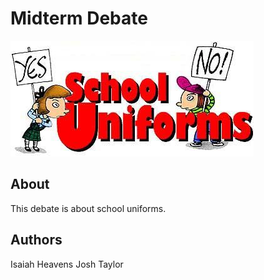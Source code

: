 # Midterm Debate
![School uniforms debate](uniformDebate.jpg)
## About

This debate is about school uniforms.

## Authors

Isaiah Heavens
Josh Taylor
